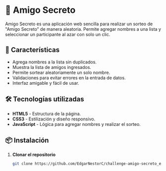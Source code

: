 # 🎁 Amigo Secreto

Amigo Secreto es una aplicación web sencilla para realizar un sorteo de "Amigo Secreto" de manera aleatoria. Permite agregar nombres a una lista y seleccionar un participante al azar con solo un clic.

## 🚀 Características

- Agrega nombres a la lista sin duplicados.
- Muestra la lista de amigos ingresados.
- Permite sortear aleatoriamente un solo nombre.
- Validaciones para evitar errores en la entrada de datos.
- Interfaz amigable y fácil de usar.

## 🛠 Tecnologías utilizadas

- **HTML5** - Estructura de la página.
- **CSS3** - Estilización y diseño responsivo.
- **JavaScript** - Lógica para agregar nombres y realizar el sorteo.

## 📦 Instalación

1. **Clonar el repositorio**  
   ```sh
   git clone https://github.com/EdgarNestorC/challenge-amigo-secreto_esp-main.git
   
